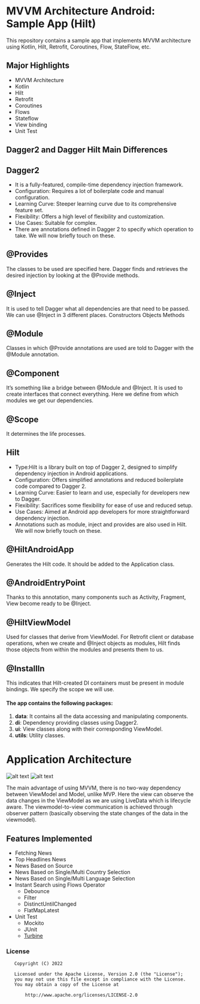 # MVVM Architecture Android: Sample App (Hilt)
This repository contains a sample app that implements MVVM architecture using Kotlin, Hilt,
Retrofit, Coroutines, Flow, StateFlow, etc.

## Major Highlights

- MVVM Architecture
- Kotlin
- Hilt
- Retrofit
- Coroutines
- Flows
- Stateflow
- View binding
- Unit Test

## Dagger2 and Dagger Hilt Main Differences

## Dagger2
- It is a fully-featured, compile-time dependency injection framework.
- Configuration: Requires a lot of boilerplate code and manual configuration.
- Learning Curve: Steeper learning curve due to its comprehensive feature set.
- Flexibility: Offers a high level of flexibility and customization.
- Use Cases: Suitable for complex.
- There are annotations defined in Dagger 2 to specify which operation to take. We will now briefly touch on these.

## @Provides
The classes to be used are specified here. Dagger finds and retrieves the desired injection by looking at the @Provide methods.

## @Inject
It is used to tell Dagger what all dependencies are that need to be passed. We can use @Inject in 3 different places.
Constructors
Objects
Methods

## @Module
Classes in which @Provide annotations are used are told to Dagger with the @Module annotation.

## @Component
It’s something like a bridge between @Module and @Inject. It is used to create interfaces that connect everything. Here we define from which modules we get our dependencies.

## @Scope
It determines the life processes.

## Hilt
- Type:Hilt is a library built on top of Dagger 2, designed to simplify dependency injection in Android applications.
- Configuration: Offers simplified annotations and reduced boilerplate code compared to Dagger 2.
- Learning Curve: Easier to learn and use, especially for developers new to Dagger.
- Flexibility: Sacrifices some flexibility for ease of use and reduced setup.
- Use Cases: Aimed at Android app developers for more straightforward dependency injection.
- Annotations such as module, inject and provides are also used in Hilt. We will now briefly touch on these.

## @HiltAndroidApp
Generates the Hilt code. It should be added to the Application class.

## @AndroidEntryPoint
Thanks to this annotation, many components such as Activity, Fragment, View become ready to be @Inject.

## @HiltViewModel
Used for classes that derive from ViewModel.
For Retrofit client or database operations, when we create and @Inject objects as modules, Hilt finds those objects from within the modules and presents them to us.

## @InstallIn
This indicates that Hilt-created DI containers must be present in module bindings. We specify the scope we will use.

#### The app contains the following packages:
1. **data**: It contains all the data accessing and manipulating components.
2. **di**: Dependency providing classes using Dagger2.
3. **ui**: View classes along with their corresponding ViewModel.
4. **utils**: Utility classes.

# Application Architecture
![alt text](https://cdn-images-1.medium.com/max/1600/1*OqeNRtyjgWZzeUifrQT-NA.png)
![alt text](https://media.geeksforgeeks.org/wp-content/uploads/20210720231513/viewmodal.png)

The main advantage of using MVVM, there is no two-way dependency between ViewModel and Model, unlike MVP. Here the view can observe the data changes in the ViewModel as we are using LiveData which is lifecycle aware. The viewmodel-to-view communication is achieved through observer pattern (basically observing the state changes of the data in the viewmodel).


  ## Features Implemented

- Fetching News
- Top Headlines News
- News Based on Source
- News Based on Single/Multi Country Selection
- News Based on Single/Multi Language Selection
- Instant Search using Flows Operator
  * Debounce
  * Filter
  * DistinctUntilChanged
  * FlatMapLatest
- Unit Test
  - Mockito
  - JUnit
  - [Turbine](https://github.com/cashapp/turbine/)

### License

```
   Copyright (C) 2022

   Licensed under the Apache License, Version 2.0 (the "License");
   you may not use this file except in compliance with the License.
   You may obtain a copy of the License at

       http://www.apache.org/licenses/LICENSE-2.0
